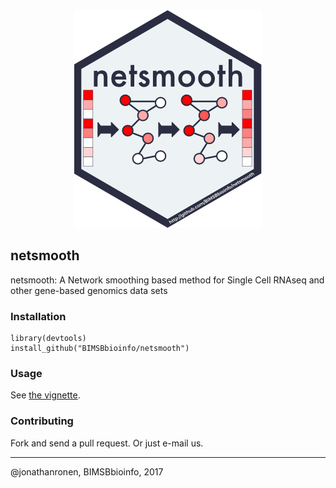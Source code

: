<div align="center">
	<img src="hex-netsmooth.png" alt="netsmooth"/>
</div>

netsmooth
---------

netsmooth: A Network smoothing based method for Single Cell RNAseq and other gene-based genomics data sets

### Installation

	library(devtools)
	install_github("BIMSBbioinfo/netsmooth")

### Usage

See [the vignette](vignettes/netSmoothIntro.html).

### Contributing

Fork and send a pull request. Or just e-mail us.

-------------------------
@jonathanronen, BIMSBbioinfo, 2017

